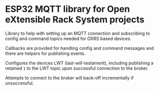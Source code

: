 # ESP32 MQTT library for Open eXtensible Rack System projects

Library to help with setting up an MQTT connection and subscribing to config and command topics needed for OXRS based devices.

Callbacks are provided for handling config and command messages and there are helpers for publishing events.

Configures the devices LWT (last-will-testament), including publishing a retained `1` to the LWT topic upon successful connection to the broker.

Attempts to connect to the broker will back-off incrementally if unsuccessful.